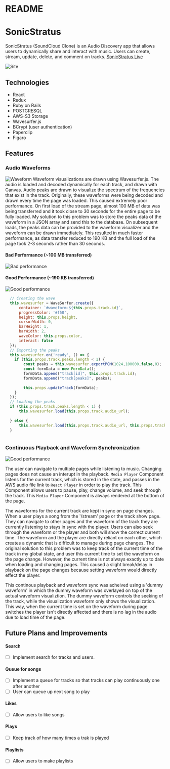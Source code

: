 # README

# SonicStratus
SonicStratus (SoundCloud Clone) is an Audio Discovery app that allows users to dynamically share and interact with music. Users can create, stream, update, delete, and comment on tracks. 
[SonicStratus Live](https://sonic-stratus.herokuapp.com/#/)

![Site](https://s3-us-west-1.amazonaws.com/sonicstratus/README/site-page.png)

## Technologies
* React
* Redux
* Ruby on Rails
* POSTGRESQL
* AWS-S3 Storage
* Wavesurfer.js
* BCrypt (user authentication)
* Paperclip 
* Figaro 

## Features 
### Audio Waveforms
![Waveform](https://s3-us-west-1.amazonaws.com/sonicstratus/README/show-waveform.png)
Waveform visualizations are drawn using Wavesurfer.js. The audio is loaded and decoded dynamically for each track, and drawn with Canvas. Audio peaks are drawn to visualize the spectrum of the frequencies that exist in the track. Originally, these waveforms were being decoded and drawn every time the page was loaded. This caused extremely poor performance. On first load of the stream page, almost 100 MB of data was being transferred and it took close to 30 seconds for the entire page to be fully loaded. My solution to this problem was to store the peaks data of the waveform in a JSON array and send this to the database. On subsequent loads, the peaks data can be provided to the waveform visualizer and the waveform can be drawn immediately. This resulted in much faster performance, as data transfer reduced to 190 KB and the full load of the page took 2-3 seconds rather than 30 seconds. 
#### Bad Performance (~100 MB transferred)
![Bad performance](https://s3-us-west-1.amazonaws.com/sonicstratus/README/bad-performance.png)
#### Good Performance (~190 KB transferred)
![Good performance](https://s3-us-west-1.amazonaws.com/sonicstratus/README/good-performane.png)

```javascript
  // Creating the wave
  this.wavesurfer = WaveSurfer.create({
      container: `#waveform-${this.props.track.id}`,
      progressColor: '#f50',
      height: this.props.height,
      cursorWidth: 0,
      barHeight: 1,
      barWidth: 2,
      waveColor: this.props.color,
      interact: false
  });
  // Exporting the peaks 
  this.wavesurfer.on('ready', () => {
    if (this.props.track.peaks.length < 1) {
        const peaks = this.wavesurfer.exportPCM(1024,100000,false,0);
        const formData = new FormData();
        formData.append("track[id]", this.props.track.id);
        formData.append("track[peaks]", peaks);
        
        this.props.updateTrack(formData);
    }
  });
  // Loading the peaks
  if (this.props.track.peaks.length < 1) {
      this.wavesurfer.load(this.props.track.audio_url);
      
  } else {
      this.wavesurfer.load(this.props.track.audio_url, this.props.track.peaks);
  }
  
```

### Continuous Playback and Waveform Synchronization
![Good performance](https://s3-us-west-1.amazonaws.com/sonicstratus/README/waveform-sync.gif)

The user can navigate to multiple pages while listening to music. Changing pages does not cause an interupt in the playback. `Media Player` Component listens for the current track, which is stored in the state, and passes in the AWS audio file link to `React Player` in order to play the track. This Component allows users to pause, play, change volume, and seek through the track. This `Media Player` Component is always rendered at the bottom of the page. 

The waveforms for the current track are kept in sync on page changes. When a user plays a song from the '/stream' page or the track show page. They can navigate to other pages and the waveform of the track they are currently listening to stays in sync with the player. Users can also seek through the waveform or the player and both will show the correct current time. The waveform and the player are directly reliant on each other, which creates a dynamic that is difficult to manage during page changes. The original solution to this problem was to keep track of the current time of the track in my global state, and user this current time to set the waveform on the page change. However, the current time is not always exactly up to date when loading and changing pages. This caused a slight break/delay in playback on the page changes because setting waveform would directly effect the player. 

This continous playback and waveform sync was acheived using a 'dummy waveform' in which the dummy waveform was overlayed on top of the actual waveform visualiztion. The dummy waveform controls the seeking of the track, while the visualization waveform only shows the visualization. This way, when the current time is set on the waveform during page switches the player isn't directly affected and there is no lag in the audio due to load time of the page. 

## Future Plans and Improvements
#### Search
- [ ] Implement search for tracks and users. 
#### Queue for songs
- [ ] Implement a queue for tracks so that tracks can play continuously one after another
- [ ] User can queue up next song to play
#### Likes
- [ ] Allow users to like songs 
#### Plays 
- [ ] Keep track of how many times a trak is played
#### Playlists
- [ ] Allow users to make playlists 

